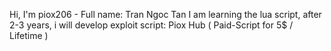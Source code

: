 Hi, I'm piox206 - Full name: Tran Ngoc Tan
I am learning the lua script, after 2-3 years, i will develop exploit script: Piox Hub ( Paid-Script for 5$ / Lifetime )
